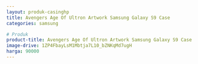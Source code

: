 ```yaml
---
layout: produk-casinghp
title: Avengers Age Of Ultron Artwork Samsung Galaxy S9 Case
categories: samsung

# Produk
product-title: Avengers Age Of Ultron Artwork Samsung Galaxy S9 Case
image-drive: 1ZP4FbayLsM1Mbtja7L10_bZNKqMd7ugH
harga: 90000
---
```

